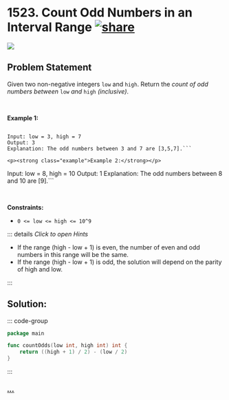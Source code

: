 # 1523. Count Odd Numbers in an Interval Range [![share]](https://leetcode.com/problems/count-odd-numbers-in-an-interval-range/)

![][easy]

## Problem Statement

<p>Given two non-negative integers <code>low</code> and <code><font face="monospace">high</font></code>. Return the <em>count of odd numbers between </em><code>low</code><em> and </em><code><font face="monospace">high</font></code><em> (inclusive)</em>.</p>
<p> </p>
<p><strong class="example">Example 1:</strong></p>

````

Input: low = 3, high = 7
Output: 3
Explanation: The odd numbers between 3 and 7 are [3,5,7].```

<p><strong class="example">Example 2:</strong></p>

````

Input: low = 8, high = 10
Output: 1
Explanation: The odd numbers between 8 and 10 are [9].```

<p> </p>
<p><strong>Constraints:</strong></p>
<ul>
<li><code>0 &lt;= low &lt;= high &lt;= 10^9</code></li>
</ul>

::: details _Click to open Hints_

- If the range (high - low + 1) is even, the number of even and odd numbers in this range will be the same.
- If the range (high - low + 1) is odd, the solution will depend on the parity of high and low.

:::

## Solution:

::: code-group

```go [Go]
package main

func countOdds(low int, high int) int {
	return ((high + 1) / 2) - (low / 2)
}

```

:::

### [_..._](#)

```

```

<!----------------------------------{ link }--------------------------------->

[share]: https://graph.org/file/3ea5234dda646b71c574a.png
[easy]: https://img.shields.io/badge/Difficulty-Easy-bright.svg
[medium]: https://img.shields.io/badge/Difficulty-Medium-yellow.svg
[hard]: https://img.shields.io/badge/Difficulty-Hard-red.svg
